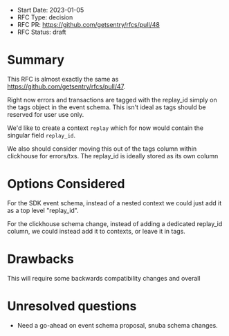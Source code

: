 - Start Date: 2023-01-05
- RFC Type: decision
- RFC PR: https://github.com/getsentry/rfcs/pull/48
- RFC Status: draft

# Summary

This RFC is almost exactly the same as https://github.com/getsentry/rfcs/pull/47.

Right now errors and transactions are tagged with the replay_id simply on the tags object in the event schema. This isn't ideal as tags should be reserved for user use only.

We'd like to create a context `replay` which for now would contain the singular field `replay_id`.

We also should consider moving this out of the tags column within clickhouse for errors/txs. The replay_id is ideally stored as its own column

# Options Considered

For the SDK event schema, instead of a nested context we could just add it as a top level "replay_id".

For the clickhouse schema change, instead of adding a dedicated replay_id column, we could instead add it to contexts, or leave it in tags.

# Drawbacks

This will require some backwards compatibility changes and overall

# Unresolved questions

- Need a go-ahead on event schema proposal, snuba schema changes.
